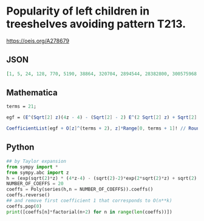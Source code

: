 # Popularity of left children in treeshelves avoiding pattern T213\.
https://oeis.org/A278679
## JSON
```JSON
[1, 5, 24, 128, 770, 5190, 38864, 320704, 2894544, 28382800, 300575968, 3419882304, 41612735632, 539295974000, 7417120846080, 107904105986048, 1655634186628352, 26721851169634560, 452587550053179392, 8026445538106839040, 148751109541600495104]
```
## Mathematica
```Mathematica
terms = 21;
```
```Mathematica
egf = (E^(Sqrt[2] z)(4z - 4) - (Sqrt[2] - 2) E^(2 Sqrt[2] z) + Sqrt[2] + 2)/((Sqrt[2] - 2) E^(Sqrt[2] z) + 2 + Sqrt[2])^2;
```
```Mathematica
CoefficientList[egf + O[z]^(terms + 2), z]*Range[0, terms + 1]! // Round // Drop[#, 2]& (* _Jean-François Alcover_, Jan 26 2019 *)
```
## Python
```Python
## by Taylor expansion
from sympy import *
from sympy.abc import z
h = (exp(sqrt(2)*z) * (4*z-4) - (sqrt(2)-2)*exp(2*sqrt(2)*z) + sqrt(2) + 2) / ((sqrt(2)-2)*exp(sqrt(2)*z) + 2 + sqrt(2))**2
NUMBER_OF_COEFFS = 20
coeffs = Poly(series(h,n = NUMBER_OF_COEFFS)).coeffs()
coeffs.reverse()
## and remove first coefficient 1 that corresponds to O(n**k)
coeffs.pop(0)
print([coeffs[n]*factorial(n+2) for n in range(len(coeffs))])
```
